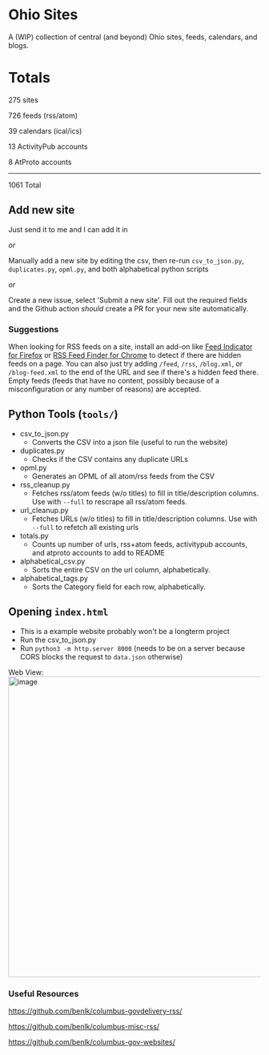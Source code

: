 # Ohio Sites
A (WIP) collection of central (and beyond) Ohio sites, feeds, calendars, and blogs.

# Totals

275 sites

726 feeds (rss/atom)

39 calendars (ical/ics)

13 ActivityPub accounts

8 AtProto accounts

---
1061 Total

## Add new site
Just send it to me and I can add it in

*or*

Manually add a new site by editing the csv, then re-run `csv_to_json.py`, `duplicates.py`, `opml.py`, and both alphabetical python scripts

*or* 

Create a new issue, select 'Submit a new site'. Fill out the required fields and the Github action *should* create a PR for your new site automatically.

### Suggestions
When looking for RSS feeds on a site, install an add-on like [Feed Indicator for Firefox](https://addons.mozilla.org/en-US/firefox/addon/feed-indicator/) or [RSS Feed Finder for Chrome](https://chromewebstore.google.com/detail/rss-feed-finder/gneplfjjnfmbgimbgonejfoaiphdfkcp) to detect if there are hidden feeds on a page. You can also just try adding `/feed`, `/rss`, `/blog.xml`, or `/blog-feed.xml` to the end of the URL and see if there's a hidden feed there. Empty feeds (feeds that have no content, possibly because of a misconfiguration or any number of reasons) are accepted.

## Python Tools (`tools/`)

- csv_to_json.py
  - Converts the CSV into a json file (useful to run the website)
- duplicates.py
  - Checks if the CSV contains any duplicate URLs
- opml.py
  - Generates an OPML of all atom/rss feeds from the CSV
- rss_cleanup.py
  - Fetches rss/atom feeds (w/o titles) to fill in title/description columns. Use with `--full` to rescrape all rss/atom feeds.
- url_cleanup.py
  - Fetches URLs (w/o titles) to fill in title/description columns. Use with `--full` to refetch all existing urls
- totals.py
  - Counts up number of urls, rss+atom feeds, activitypub accounts, and atproto accounts to add to README
- alphabetical_csv.py
  - Sorts the entire CSV on the url column, alphabetically.
- alphabetical_tags.py
  - Sorts the Category field for each row, alphabetically.

## Opening `index.html`
- This is a example website probably won't be a longterm project
- Run the csv_to_json.py
- Run `python3 -m http.server 8000` (needs to be on a server because CORS blocks the request to `data.json` otherwise)

Web View:
<img width="1857" height="601" alt="image" src="https://github.com/user-attachments/assets/4ed67880-7ac6-4b37-bec5-6087425990a7" />

### Useful Resources
https://github.com/benlk/columbus-govdelivery-rss/

https://github.com/benlk/columbus-misc-rss/

https://github.com/benlk/columbus-gov-websites/
